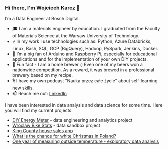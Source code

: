 ### Hi there, I'm Wojciech Karcz 👋

I’m a Data Engineer at Bosch Digital.  
- 🎓 I am a materials engineer by education. I graduated from the Faculty of Materials Science at the Warsaw University of Technology.  
- ⚡️ In my work I use technologies such as: Python, Azure Databricks, Linux, Bash, SQL, GCP (BigQuery), Hadoop, PySpark, Jenkins, Docker.
- 🤖 I’m a big fan of Arduino and Raspberry Pi, especially for educational applications and for the implementation of your own DIY projects.    
- 🍺 Fun fact - I am a home brewer :) Even one of my beers won a nationwide competition. As a reward, it was brewed in a professional brewery based on my recipe.
- 🎙 I have my own podcast "Nauka przez całe życie" about self-learning new skills.
- 📫 Reach me out: [LinkedIn](https://www.linkedin.com/in/wojciechkarcz/)  

I have been interested in data analysis and data science for some time. Here you will find my current projects:
- [DIY Energy Meter](https://github.com/wojciechkarcz/energy-meter) - data engineering and analytics project
- [Wroclaw Bike Stats](https://github.com/wojciechkarcz/Wroclaw-Bike-Stats) - data sandbox project
- [King County house sales app](https://github.com/wojciechkarcz/King-County-house-sales-app)
- [What is the chance for white Christmas in Poland?](https://github.com/wojciechkarcz/White-Christmas-project)
- [One year of measuring outside temperature - exploratory data analysis](https://github.com/wojciechkarcz/One-year-of-measuring-outside-temperature-data-analysis)







<!--
**wojciechkarcz/wojciechkarcz** is a ✨ _special_ ✨ repository because its `README.md` (this file) appears on your GitHub profile.

Here are some ideas to get you started:

- 🔭 I’m currently working on ...
- 🌱 I’m currently learning ...
- 👯 I’m looking to collaborate on ...
- 🤔 I’m looking for help with ...
- 💬 Ask me about ...
- 📫 How to reach me: ...
- 😄 Pronouns: ...
- ⚡ Fun fact: ...
-->

